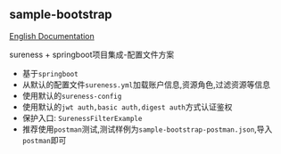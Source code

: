 ## sample-bootstrap  

[English Documentation](README.md) 

sureness + springboot项目集成-配置文件方案  

- 基于`springboot`
- 从默认的配置文件`sureness.yml`加载账户信息,资源角色,过滤资源等信息  
- 使用默认的`sureness-config`  
- 使用默认的`jwt auth,basic auth,digest auth`方式认证鉴权
- 保护入口: `SurenessFilterExample`  
- 推荐使用`postman`测试,测试样例为`sample-bootstrap-postman.json`,导入`postman`即可  
